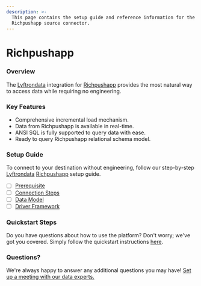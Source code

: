 ```yaml
---
description: >-
  This page contains the setup guide and reference information for the
  Richpushapp source connector.
---
```


# Richpushapp

### Overview

The [Lyftrondata](https://www.lyftrondata.com/) integration for [Richpushapp](https://www.lyftrondata.com/integration/marketing-analytics/rich-push/) provides the most natural way to access data while requiring no engineering.

### Key Features

* Comprehensive incremental load mechanism.
* Data from Richpushapp is available in real-time.
* ANSI SQL is fully supported to query data with ease.
* Ready to query Richpushapp relational schema model.

### Setup Guide

To connect to your destination without engineering, follow our step-by-step [Lyftrondata](https://www.lyftrondata.com/) [Richpushapp](https://www.lyftrondata.com/integration/marketing-analytics/rich-push/) setup guide.

* [ ] [Prerequisite](prerequisite.md)
* [ ] [Connection Steps](connection-steps.md)
* [ ] [Data Model](data-model/erd.md)
* [ ] [Driver Framework](driver-framework/)

### Quickstart Steps

Do you have questions about how to use the platform? Don't worry; we've got you covered. Simply follow the quickstart instructions [here](broken-reference).

### Questions? <a href="#questions" id="questions"></a>

We're always happy to answer any additional questions you may have! [Set up a meeting with our data experts.](https://www.lyftrondata.com/book-a-meeting/)
